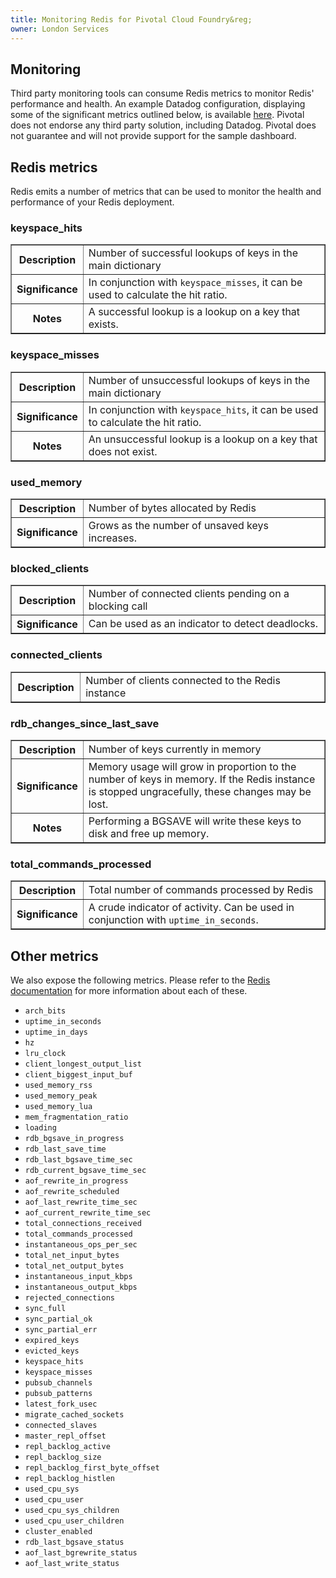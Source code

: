 ```yaml
---
title: Monitoring Redis for Pivotal Cloud Foundry&reg;
owner: London Services
---
```


## Monitoring 

Third party monitoring tools can consume Redis metrics to monitor Redis' performance and health. An example Datadog configuration, displaying some of the significant metrics outlined below, is available [here](https://github.com/pivotal-cf/metrics-datadog-dashboard). Pivotal does not endorse any third party solution, including Datadog. Pivotal does not guarantee and will not provide support for the sample dashboard. 

## Redis metrics

Redis emits a number of metrics that can be used to monitor the health and performance of your Redis deployment.

### keyspace_hits

<table border='1' class='nice'>
<tr>
  <th width="22%">Description</th>
  <td>Number of successful lookups of keys in the main dictionary
  </td>
</tr>
<tr>
  <th>Significance</th>
  <td>In conjunction with <code>keyspace_misses</code>, it can be used to calculate the hit ratio.</td>
</tr>
<tr>
  <th>Notes</th>
  <td>A successful lookup is a lookup on a key that exists.</td>
</tr>
</table>

### keyspace_misses

<table border='1' class='nice'>
<tr>
  <th width="22%">Description</th>
  <td>Number of unsuccessful lookups of keys in the main dictionary
  </td>
</tr>
<tr>
  <th>Significance</th>
  <td>In conjunction with <code>keyspace_hits</code>, it can be used to calculate the hit ratio.</td>
</tr>
<tr>
  <th>Notes</th>
  <td>An unsuccessful lookup is a lookup on a key that does not exist.</td>
</tr>
</table>

### used_memory

<table border='1' class='nice'>
<tr>
  <th width="22%">Description</th>
  <td>Number of bytes allocated by Redis
  </td>
</tr>
<tr>
  <th>Significance</th>
  <td>Grows as the number of unsaved keys increases.</td>
</tr>
</table>

### blocked_clients

<table border='1' class='nice'>
<tr>
  <th width="22%">Description</th>
  <td>Number of connected clients pending on a blocking call
  </td>
</tr>
<tr>
  <th>Significance</th>
  <td>Can be used as an indicator to detect deadlocks.</td>
</tr>
</table>

### connected_clients

<table border='1' class='nice'>
<tr>
  <th width="22%">Description</th>
  <td>Number of clients connected to the Redis instance
  </td>
</tr>
</table>

### rdb\_changes\_since\_last\_save

<table border='1' class='nice'>
<tr>
  <th width="22%">Description</th>
  <td>Number of keys currently in memory
  </td>
</tr>
<tr>
  <th>Significance</th>
  <td>Memory usage will grow in proportion to the number of keys in memory. If the Redis instance is stopped ungracefully, these changes may be lost.</td>
</tr>
<tr>
  <th>Notes</th>
  <td>Performing a BGSAVE will write these keys to disk and free up memory.</td>
</tr>
</table>

### total\_commands\_processed

<table border='1' class='nice'>
<tr>
  <th width="22%">Description</th>
  <td>Total number of commands processed by Redis
  </td>
</tr>
<tr>
  <th>Significance</th>
  <td>A crude indicator of activity. Can be used in conjunction with <code>uptime_in_seconds</code>.</td>
</tr>
</table>


## Other metrics

We also expose the following metrics. Please refer to the [Redis documentation](http://redis.io/commands/INFO) for more information about each of these.

* <code>arch\_bits</code>
* <code>uptime\_in\_seconds</code>
* <code>uptime\_in\_days</code>
* <code>hz</code>
* <code>lru\_clock</code>
* <code>client\_longest\_output\_list</code>
* <code>client\_biggest\_input\_buf</code>
* <code>used\_memory\_rss</code>
* <code>used\_memory\_peak</code>
* <code>used\_memory\_lua</code>
* <code>mem\_fragmentation\_ratio</code>
* <code>loading</code>
* <code>rdb\_bgsave\_in\_progress</code>
* <code>rdb\_last\_save\_time</code>
* <code>rdb\_last\_bgsave\_time\_sec</code>
* <code>rdb\_current\_bgsave\_time\_sec</code>
* <code>aof\_rewrite\_in\_progress</code>
* <code>aof\_rewrite\_scheduled</code>
* <code>aof\_last\_rewrite\_time\_sec</code>
* <code>aof\_current\_rewrite\_time\_sec</code>
* <code>total\_connections\_received</code>
* <code>total\_commands\_processed</code>
* <code>instantaneous\_ops\_per\_sec</code>
* <code>total\_net\_input\_bytes</code>
* <code>total\_net\_output\_bytes</code>
* <code>instantaneous\_input\_kbps</code>
* <code>instantaneous\_output\_kbps</code>
* <code>rejected\_connections</code>
* <code>sync\_full</code>
* <code>sync\_partial\_ok</code>
* <code>sync\_partial\_err</code>
* <code>expired\_keys</code>
* <code>evicted\_keys</code>
* <code>keyspace\_hits</code>
* <code>keyspace\_misses</code>
* <code>pubsub\_channels</code>
* <code>pubsub\_patterns</code>
* <code>latest\_fork\_usec</code>
* <code>migrate\_cached\_sockets</code>
* <code>connected\_slaves</code>
* <code>master\_repl\_offset</code>
* <code>repl\_backlog\_active</code>
* <code>repl\_backlog\_size</code>
* <code>repl\_backlog\_first\_byte\_offset</code>
* <code>repl\_backlog\_histlen</code>
* <code>used\_cpu\_sys</code>
* <code>used\_cpu\_user</code>
* <code>used\_cpu\_sys\_children</code>
* <code>used\_cpu\_user\_children</code>
* <code>cluster\_enabled</code>
* <code>rdb\_last\_bgsave\_status</code>
* <code>aof\_last\_bgrewrite\_status</code>
* <code>aof\_last\_write\_status</code>
